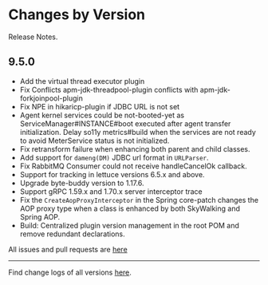 Changes by Version
==================
Release Notes.

9.5.0
------------------

* Add the virtual thread executor plugin
* Fix Conflicts apm-jdk-threadpool-plugin conflicts with apm-jdk-forkjoinpool-plugin
* Fix NPE in hikaricp-plugin if JDBC URL is not set
* Agent kernel services could be not-booted-yet as ServiceManager#INSTANCE#boot executed after agent transfer
  initialization. Delay so11y metrics#build when the services are not ready to avoid MeterService status is not
  initialized.
* Fix retransform failure when enhancing both parent and child classes.
* Add support for `dameng(DM)` JDBC url format in `URLParser`.
* Fix RabbitMQ Consumer could not receive handleCancelOk callback.
* Support for tracking in lettuce versions 6.5.x and above.
* Upgrade byte-buddy version to 1.17.6.
* Support gRPC 1.59.x and 1.70.x server interceptor trace
* Fix the `CreateAopProxyInterceptor` in the Spring core-patch changes the AOP proxy type when a class is
  enhanced by both SkyWalking and Spring AOP.
* Build: Centralized plugin version management in the root POM and remove redundant declarations.

All issues and pull requests are [here](https://github.com/apache/skywalking/milestone/236?closed=1)

------------------
Find change logs of all versions [here](changes).
